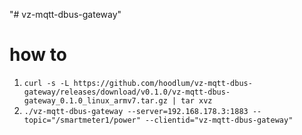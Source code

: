 "# vz-mqtt-dbus-gateway" 
# how to
1. `curl -s -L https://github.com/hoodlum/vz-mqtt-dbus-gateway/releases/download/v0.1.0/vz-mqtt-dbus-gateway_0.1.0_linux_armv7.tar.gz | tar xvz`
2. `./vz-mqtt-dbus-gateway --server=192.168.178.3:1883 --topic="/smartmeter1/power" --clientid="vz-mqtt-dbus-gateway"`


